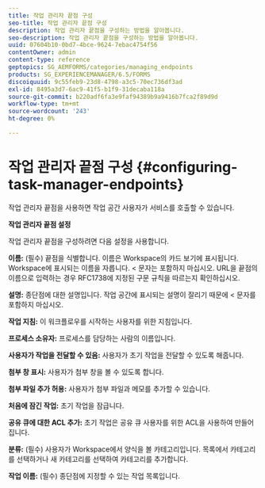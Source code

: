 ```yaml
---
title: 작업 관리자 끝점 구성
seo-title: 작업 관리자 끝점 구성
description: 작업 관리자 끝점을 구성하는 방법을 알아봅니다.
seo-description: 작업 관리자 끝점을 구성하는 방법을 알아봅니다.
uuid: 07604b10-0bd7-4bce-9624-7ebac4754f56
contentOwner: admin
content-type: reference
geptopics: SG_AEMFORMS/categories/managing_endpoints
products: SG_EXPERIENCEMANAGER/6.5/FORMS
discoiquuid: 9c55feb9-23d8-4798-a3c5-70ec736df3ad
exl-id: 8495a3d7-6ac9-41f5-b1f9-31decaba118a
source-git-commit: b220adf6fa3e9faf94389b9a9416b7fca2f89d9d
workflow-type: tm+mt
source-wordcount: '243'
ht-degree: 0%

---
```


# 작업 관리자 끝점 구성 {#configuring-task-manager-endpoints}

작업 관리자 끝점을 사용하면 작업 공간 사용자가 서비스를 호출할 수 있습니다.

**작업 관리자 끝점 설정**

작업 관리자 끝점을 구성하려면 다음 설정을 사용합니다.

**이름:**  (필수) 끝점을 식별합니다. 이름은 Workspace의 카드 보기에 표시됩니다. Workspace에 표시되는 이름을 자릅니다. &lt; 문자는 포함하지 마십시오. URL을 끝점의 이름으로 입력하는 경우 RFC1738에 지정된 구문 규칙을 따르는지 확인하십시오.

**설명:** 종단점에 대한 설명입니다. 작업 공간에 표시되는 설명이 잘리기 때문에 &lt; 문자를 포함하지 마십시오.

**작업 지침:** 이 워크플로우를 시작하는 사용자를 위한 지침입니다.

**프로세스 소유자:**  프로세스를 담당하는 사람의 이름입니다.

**사용자가 작업을 전달할 수 있음:**  사용자가 초기 작업을 전달할 수 있도록 해줍니다.

**첨부 창 표시:**  사용자가 첨부 창을 볼 수 있도록 합니다.

**첨부 파일 추가 허용:**  사용자가 첨부 파일과 메모를 추가할 수 있습니다.

**처음에 잠긴 작업:** 초기 작업을 잠급니다.

**공유 큐에 대한 ACL 추가:**  초기 작업은 공유 큐 사용자를 위한 ACL을 사용하여 만들어집니다.

**분류:**  (필수) 사용자가 Workspace에서 양식을 볼 카테고리입니다. 목록에서 카테고리를 선택하거나 새 카테고리를 선택하여 카테고리를 추가합니다.

**작업 이름:**  (필수) 종단점에 지정할 수 있는 작업 목록입니다.
